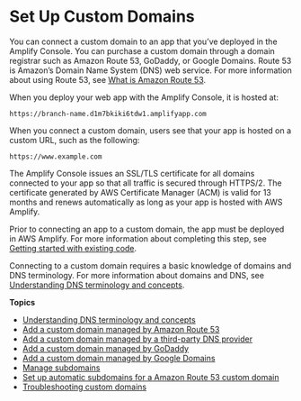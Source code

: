# Set Up Custom Domains<a name="custom-domains"></a>

You can connect a custom domain to an app that you’ve deployed in the Amplify Console\. You can purchase a custom domain through a domain registrar such as Amazon Route 53, GoDaddy, or Google Domains\. Route 53 is Amazon’s Domain Name System \(DNS\) web service\. For more information about using Route 53, see [What is Amazon Route 53](https://docs.aws.amazon.com/Route53/latest/DeveloperGuide/Welcome.html)\.

When you deploy your web app with the Amplify Console, it is hosted at:

```
https://branch-name.d1m7bkiki6tdw1.amplifyapp.com
```

When you connect a custom domain, users see that your app is hosted on a custom URL, such as the following:

```
https://www.example.com
```

The Amplify Console issues an SSL/TLS certificate for all domains connected to your app so that all traffic is secured through HTTPS/2\. The certificate generated by AWS Certificate Manager \(ACM\) is valid for 13 months and renews automatically as long as your app is hosted with AWS Amplify\.

Prior to connecting an app to a custom domain, the app must be deployed in AWS Amplify\. For more information about completing this step, see [Getting started with existing code](getting-started.md)\.

Connecting to a custom domain requires a basic knowledge of domains and DNS terminology\. For more information about domains and DNS, see [Understanding DNS terminology and concepts](understanding-dns-terminology-and-concepts.md)\.

**Topics**
+ [Understanding DNS terminology and concepts](understanding-dns-terminology-and-concepts.md)
+ [Add a custom domain managed by Amazon Route 53](to-add-a-custom-domain-managed-by-amazon-route-53.md)
+ [Add a custom domain managed by a third\-party DNS provider](to-add-a-custom-domain-managed-by-a-third-party-dns-provider.md)
+ [Add a custom domain managed by GoDaddy](to-add-a-custom-domain-managed-by-godaddy.md)
+ [Add a custom domain managed by Google Domains](to-add-a-custom-domain-managed-by-google-domains.md)
+ [Manage subdomains](to-manage-subdomains.md)
+ [Set up automatic subdomains for a Amazon Route 53 custom domain](to-set-up-automatic-subdomains-for-a-Route-53-custom-domain.md)
+ [Troubleshooting custom domains](custom-domain-troubleshoot-guide.md)